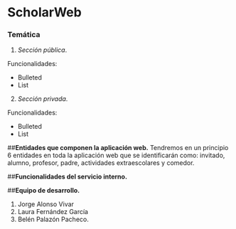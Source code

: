 # ScholarWeb

### Temática

1. _Sección pública_.

Funcionalidades:
- Bulleted
- List

2. _Sección privada_.

Funcionalidades:
- Bulleted
- List

##**Entidades que componen la aplicación web.**
Tendremos en un principio 6 entidades en toda la aplicación web que se identificarán como: invitado, alumno, profesor, padre, actividades extraescolares y comedor. 

##**Funcionalidades del servicio interno.**


##**Equipo de desarrollo.**
  1. Jorge Alonso Vivar
  2. Laura Fernández García
  3. Belén Palazón Pacheco.

